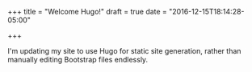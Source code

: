 +++
title = "Welcome Hugo!"
draft = true
date = "2016-12-15T18:14:28-05:00"

+++

I'm updating my site to use Hugo for static site generation, rather than manually editing Bootstrap files endlessly.
